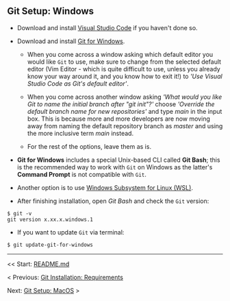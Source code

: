 ## Git Setup: Windows

- Download and install [Visual Studio Code](https://code.visualstudio.com/) if you haven't done so.

- Download and install [Git for Windows](https://git-scm.com/download/win).

    - When you come across a window asking which default editor you would like `Git` to use, make sure to change from the selected default editor (Vim Editor - which is quite difficult to use, unless you already know your way around it, and you know how to exit it!) to *'Use Visual Studio Code as Git's default editor'*.

    - When you come across another window asking *'What would you like Git to name the initial branch after "git init"?'* choose *'Override the default branch name for new repositories'* and type *main* in the input box. This is because more and more developers are now moving away from naming the default repository branch as *master* and using the more inclusive term *main* instead.

    - For the rest of the options, leave them as is.

- **Git for Windows** includes a special Unix-based CLI called **Git Bash**; this is the recommended way to work with `Git` on Windows as the latter's **Command Prompt** is not compatible with `Git`.

- Another option is to use [Windows Subsystem for Linux (WSL)](https://learn.microsoft.com/en-us/windows/wsl/install).

- After finishing installation, open *Git Bash* and check the `Git` version:

```shell
$ git -v
git version x.xx.x.windows.1
```

- If you want to update `Git` via terminal:

```shell
$ git update-git-for-windows
```

<hr>

<< Start: [README.md](/README.md)

< Previous: [Git Installation: Requirements](/assets/ch3.md)

Next: [Git Setup: MacOS](/assets/ch5.md) >